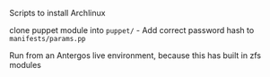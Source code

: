 Scripts to install Archlinux

clone puppet module into `puppet/` - Add correct password hash to `manifests/params.pp`


Run from an Antergos live environment, because this has built in zfs modules
